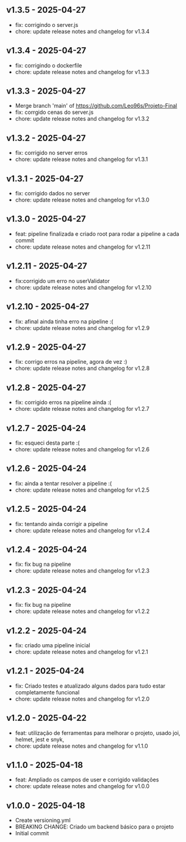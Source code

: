 ## v1.3.5 - 2025-04-27
* fix: corrigindo o server.js
* chore: update release notes and changelog for v1.3.4
## v1.3.4 - 2025-04-27
* fix: corrigindo o dockerfile
* chore: update release notes and changelog for v1.3.3
## v1.3.3 - 2025-04-27
* Merge branch 'main' of https://github.com/Leo96s/Projeto-Final
* fix: corrgido cenas do server.js
* chore: update release notes and changelog for v1.3.2
## v1.3.2 - 2025-04-27
* fix: corrigido no server erros
* chore: update release notes and changelog for v1.3.1
## v1.3.1 - 2025-04-27
* fix: corrigido dados no server
* chore: update release notes and changelog for v1.3.0
## v1.3.0 - 2025-04-27
* feat: pipeline finalizada e criado root para rodar a pipeline a cada commit
* chore: update release notes and changelog for v1.2.11
## v1.2.11 - 2025-04-27
* fix:corrigido um erro no userValidator
* chore: update release notes and changelog for v1.2.10
## v1.2.10 - 2025-04-27
* fix: afinal ainda tinha erro na pipeline :(
* chore: update release notes and changelog for v1.2.9
## v1.2.9 - 2025-04-27
* fix: corrigo erros na pipeline, agora de vez :)
* chore: update release notes and changelog for v1.2.8
## v1.2.8 - 2025-04-27
* fix: corrigido erros na pipeline ainda :(
* chore: update release notes and changelog for v1.2.7
## v1.2.7 - 2025-04-24
* fix: esqueci desta parte :(
* chore: update release notes and changelog for v1.2.6
## v1.2.6 - 2025-04-24
* fix: ainda a tentar resolver a pipeline :(
* chore: update release notes and changelog for v1.2.5
## v1.2.5 - 2025-04-24
* fix: tentando ainda corrigir a pipeline
* chore: update release notes and changelog for v1.2.4
## v1.2.4 - 2025-04-24
* fix: fix bug na pipeline
* chore: update release notes and changelog for v1.2.3
## v1.2.3 - 2025-04-24
* fix: fix bug na pipeline
* chore: update release notes and changelog for v1.2.2
## v1.2.2 - 2025-04-24
* fix: criado uma pipeline inicial
* chore: update release notes and changelog for v1.2.1
## v1.2.1 - 2025-04-24
* fix: Criado testes e atualizado alguns dados para tudo estar completamente funcional
* chore: update release notes and changelog for v1.2.0
## v1.2.0 - 2025-04-22
* feat: utilização de ferramentas para melhorar o projeto, usado joi, helmet, jest e snyk,
* chore: update release notes and changelog for v1.1.0
## v1.1.0 - 2025-04-18
* feat: Ampliado os campos de user e corrigido validações
* chore: update release notes and changelog for v1.0.0
## v1.0.0 - 2025-04-18
* Create versioning.yml
* BREAKING CHANGE: Criado um backend básico para o projeto
* Initial commit
